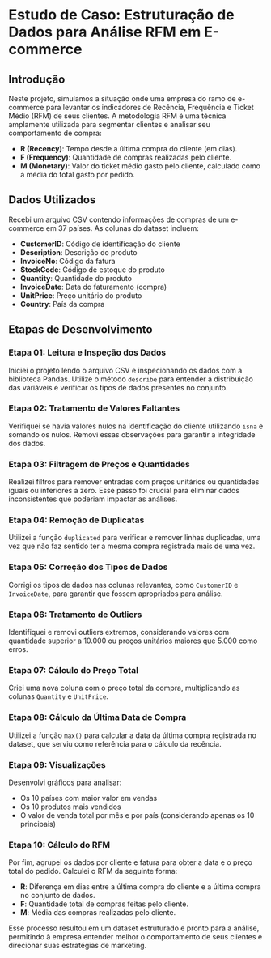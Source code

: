 # Estudo de Caso: Estruturação de Dados para Análise RFM em E-commerce

## Introdução

Neste projeto, simulamos a situação onde uma empresa do ramo de e-commerce para levantar os indicadores de Recência, Frequência e Ticket Médio (RFM) de seus clientes. A metodologia RFM é uma técnica amplamente utilizada para segmentar clientes e analisar seu comportamento de compra:

- **R (Recency)**: Tempo desde a última compra do cliente (em dias).
- **F (Frequency)**: Quantidade de compras realizadas pelo cliente.
- **M (Monetary)**: Valor do ticket médio gasto pelo cliente, calculado como a média do total gasto por pedido.

## Dados Utilizados

Recebi um arquivo CSV contendo informações de compras de um e-commerce em 37 países. As colunas do dataset incluem:

- **CustomerID**: Código de identificação do cliente
- **Description**: Descrição do produto
- **InvoiceNo**: Código da fatura
- **StockCode**: Código de estoque do produto
- **Quantity**: Quantidade do produto
- **InvoiceDate**: Data do faturamento (compra)
- **UnitPrice**: Preço unitário do produto
- **Country**: País da compra

## Etapas de Desenvolvimento

### Etapa 01: Leitura e Inspeção dos Dados

Iniciei o projeto lendo o arquivo CSV e inspecionando os dados com a biblioteca Pandas. Utilize o método `describe` para entender a distribuição das variáveis e verificar os tipos de dados presentes no conjunto.

### Etapa 02: Tratamento de Valores Faltantes

Verifiquei se havia valores nulos na identificação do cliente utilizando `isna` e somando os nulos. Removi essas observações para garantir a integridade dos dados.

### Etapa 03: Filtragem de Preços e Quantidades

Realizei filtros para remover entradas com preços unitários ou quantidades iguais ou inferiores a zero. Esse passo foi crucial para eliminar dados inconsistentes que poderiam impactar as análises.

### Etapa 04: Remoção de Duplicatas

Utilizei a função `duplicated` para verificar e remover linhas duplicadas, uma vez que não faz sentido ter a mesma compra registrada mais de uma vez.

### Etapa 05: Correção dos Tipos de Dados

Corrigi os tipos de dados nas colunas relevantes, como `CustomerID` e `InvoiceDate`, para garantir que fossem apropriados para análise.

### Etapa 06: Tratamento de Outliers

Identifiquei e removi outliers extremos, considerando valores com quantidade superior a 10.000 ou preços unitários maiores que 5.000 como erros.

### Etapa 07: Cálculo do Preço Total

Criei uma nova coluna com o preço total da compra, multiplicando as colunas `Quantity` e `UnitPrice`.

### Etapa 08: Cálculo da Última Data de Compra

Utilizei a função `max()` para calcular a data da última compra registrada no dataset, que serviu como referência para o cálculo da recência.

### Etapa 09: Visualizações

Desenvolvi gráficos para analisar:
- Os 10 países com maior valor em vendas
- Os 10 produtos mais vendidos
- O valor de venda total por mês e por país (considerando apenas os 10 principais)

### Etapa 10: Cálculo do RFM

Por fim, agrupei os dados por cliente e fatura para obter a data e o preço total do pedido. Calculei o RFM da seguinte forma:
- **R**: Diferença em dias entre a última compra do cliente e a última compra no conjunto de dados.
- **F**: Quantidade total de compras feitas pelo cliente.
- **M**: Média das compras realizadas pelo cliente.

Esse processo resultou em um dataset estruturado e pronto para a análise, permitindo à empresa entender melhor o comportamento de seus clientes e direcionar suas estratégias de marketing.
